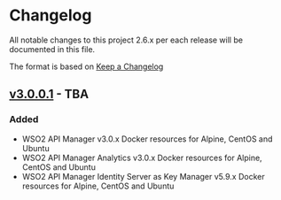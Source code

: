 # Changelog
All notable changes to this project 2.6.x per each release will be documented in this file.

The format is based on [Keep a Changelog](https://keepachangelog.com/en/1.0.0/)

## [v3.0.0.1] - TBA

### Added
- WSO2 API Manager v3.0.x Docker resources for Alpine, CentOS and Ubuntu
- WSO2 API Manager Analytics v3.0.x Docker resources for Alpine, CentOS and Ubuntu
- WSO2 API Manager Identity Server as Key Manager v5.9.x Docker resources for Alpine, CentOS and Ubuntu

[v3.0.0.1]: https://github.com/wso2/docker-apim/compare/v2.6.0.7...v3.0.0.1
